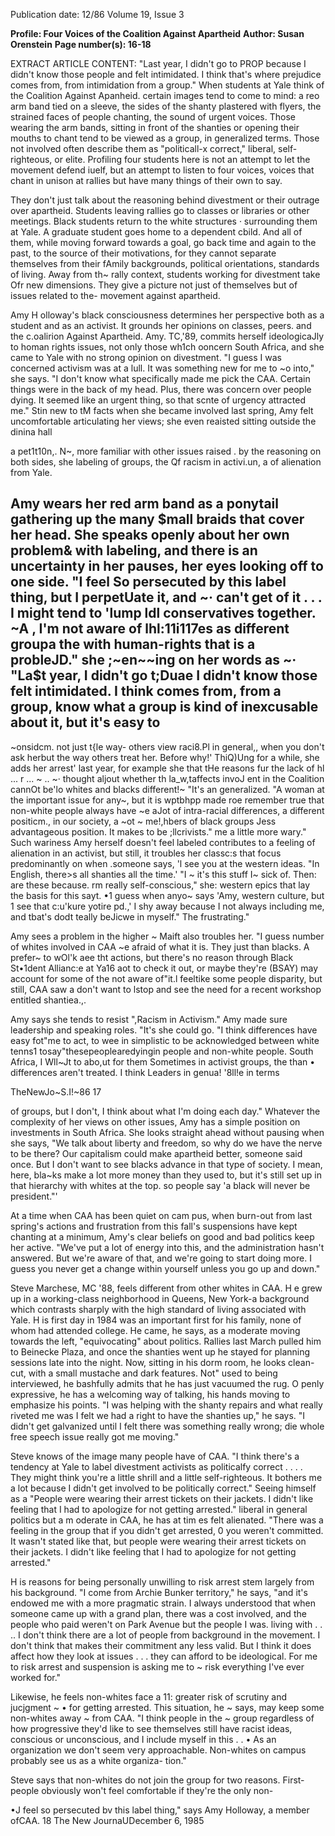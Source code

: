 Publication date: 12/86
Volume 19, Issue 3

**Profile: Four Voices of the Coalition Against Apartheid**
**Author: Susan Orenstein**
**Page number(s): 16-18**

EXTRACT ARTICLE CONTENT:
"Last year, I didn't go 
to PROP because I 
didn't know those 
people and felt 
intimidated. I think 
that's where prejudice 
comes from, from 
intimidation from a 
group." 
When students at Yale think of the 
Coalition Against Apanheid. certain 
images tend to come to mind: a reo 
arm band tied on a sleeve, the sides of 
the shanty plastered with flyers, the 
strained faces of people chanting, the 
sound of urgent voices. Those wearing 
the arm bands, sitting in front of the 
shanties or opening their mouths to 
chant tend to be viewed as a group, in 
generalized terms. Those not involved 
often describe them as "politicall-x 
correct," liberal, 
self-righteous, or 
elite. Profiling four students here is not 
an attempt to let the movement defend 
iuelf, but an attempt to listen to four 
voices, voices that chant in unison at 
rallies but have many things of their 
own to say. 


They don't just talk about the 
reasoning behind divestment or their 
outrage over apartheid. 
Students 
leaving rallies go to classes or libraries 
or other meetings. Black students 
return 
to 
the 
white structures · 
surrounding them at Yale. A graduate 
student goes home to a dependent 
cbild. And all of them, while moving 
forward towards a goal, go back time 
and again to the past, to the source of 
their motivations, for they cannot 
separate themselves from their fAmily 
backgrounds, 
political 
orientations, 
standards of living. Away from 
th~ 
rally context, students working for 
divestment take Ofr new dimensions. 
They give a 
picture not just of 
themselves but of issues related to the-
movement against apartheid. 

Amy H olloway's black consciousness 
determines her perspective both as a 
student and as an activist. It grounds 
her opinions on classes, peers. and the 
c.oalirion Against Apartheid. Amy. TC,'89, 
commits herself ideologicaJly to homan 
rights issues, not only those wh1ch 
ooncern South Africa, and she came to 
Yale with no strong opinion on 
divestment. "I guess I was concerned 
activism was at a lull. It was something 
new for me to ~o into," she says. "I 
don't know what specifically made me 
pick the CAA. Certain things were in 
the back of my head. Plus, there was 
concern over people dying. It seemed 
like an urgent thing, so that scnte of 
urgency attracted me." Stin new to tM 
facts when she became involved last 
spring, Amy felt 
uncomfortable 
articulating her views; she even 
reaisted sitting outside the dinina hall 


a pet1t10n,. N~, more familiar 
with other issues raised . by 
the reasoning on both sides, she 
labeling of groups, the 
Qf racism in activi.un, a 
of alienation from Yale. 

Amy wears her red arm band as a 
ponytail gathering up the many $mall 
braids that cover her head. She speaks 
openly about her own problem& with 
labeling, and there is an uncertainty in 
her pauses, her eyes looking off to one 
side. "I feel So persecuted by this label 
thing, but I perpetUate it, and ~· can't 
get 
of it . . . I might tend to 'lump 
ldl 
conservatives together. 
~A 
, 
I'm not aware of 
lhl:11i117es as different groupa the 
with human-rights 
that is a probleJD." she 
;~en~~ing on her words as 
~· 
"La$t year, I didn't go 
t;Duae I didn't know those 
felt intimidated. I think 
comes from, 
from a 
group, 
know what a group is 
kind of inexcusable 
about it, but it's easy to 
-
~onsidcm. not just t{le way- others view raci8.Pl in general,, when you don't ask 
herbut the way others treat her. Before why!' ThiQ)Ung for a while, she adds 
her arrest' last year, for example she that tHe reasons fur the lack of hl ... r ... ~ 
.. ~· 
thought aljout whether th la_w,taffects invoJ 
ent in the Coalition cannOt be'lo 
whites and blacks different!~ "It's an generalized. "A woman at the 
important issue for any~, but it is wptbhpp made roe remember 
true that non-white people always have 
~e aJot of intra-racial differences, 
a different positicm., in our society, a 
~ot ~ me!,hbers of black groups 
Jess advantageous position. It makes to be ;llcrivists." 
me a little more wary." Such wariness 
Amy herself doesn't feel labeled 
contributes to a feeling of alienation in an activist, but still, it troubles her 
classc:s that focus predominantly on when .someone says, 'l see you at the 
western ideas. "In English, there>s all shanties all the time.' "I ~ 
it's 
this stuff I~ sick of. Then: are these because. rm really self-conscious," she: 
western epics that lay the basis for this sayt. •1 guess when anyo~ says 'Amy, 
western culture, but 1 see that c:u'kure yotire pd.,' I shy away because I 
not always including me, and tbat's dodt teally beJicwe in myself." The 
frustrating." 

Amy sees a problem in the higher ~ 
Maift also troubles her. "I guess 
number of whites involved in CAA ~e 
afraid of what it is. They just 
than blacks. A prefer~ to wOl'k aee tht actions, but there's no reason 
through Black St•1dent Allianc:e at Ya16 aot to check it out, or maybe they're 
(BSAY) may account for some of the not aware of"it.l feeltike some people 
disparity, 
but still, CAA saw a don't want to lstop and see the 
need for a recent workshop entitled shantiea.,. 

Amy says she tends to resist 
",Racism in Activism." Amy made sure leadership and speaking roles. "It's 
she could go. "I think differences have easy fot"me to act, to wee in simplistic 
to be acknowledged between white tenns1 tosay"thesepeoplearedyingin 
people and non-white people. South Africa, I Wll~Jt to abo,ut for them 
Sometimes in activist groups, the than • 
differences aren't treated. I think Leaders in genua! '8ll!e in terms 


TheNewJo~S.I!~86 17 

of groups, but I don't, I think about 
what I'm doing each day." Whatever 
the complexity of her views on other 
issues, Amy has a simple position on 
investments in South Africa. She looks 
straight ahead without pausing when 
she says, "We talk about liberty and 
freedom, so why do we have the nerve 
to be there? Our capitalism could make 
apartheid better, someone said once. 
But I don't want to see blacks advance 
in that type of society. I mean, here, 
bla~ks make a lot more money than 
they used to, but it's still set up in that 
hierarchy with whites at the top. so 
people say 'a black will never be 
president."' 

At a time when CAA has been 
quiet on cam pus, when burn-out from 
last spring's actions and frustration 
from this fall's suspensions have kept 
chanting at a minimum, Amy's clear 
beliefs on good and bad politics keep 
her active. "We've put a lot of energy 
into this, and the administration hasn't 
answered. But we're aware of that, and 
we're going to start doing more. I guess 
you never get a change within yourself 
unless you go up and down." 

Steve Marchese, MC 
'88, 
feels 
different from other whites in CAA. 
H e 
grew up in a 
working-class 
neighborhood in Queens, 
New 
York-a background which contrasts 
sharply with the high standard of living 
associated with Yale. H is first day in 
1984 was an important first for his 
family, none of whom had attended 
college. He came, he says, as a 
moderate moving towards the left, 
"equivocating" about politics. Rallies 
last March pulled him to Beinecke 
Plaza, and once the shanties went up 
he stayed for planning sessions late 
into the night. Now, sitting in his dorm 
room, he looks clean-cut, with a small 
mustache and dark features. Not" used 
to being interviewed, he bashfully 
admits that he has just vacuumed the 
rug. O penly expressive, he has a 
welcoming way of talking, his hands 
moving to emphasize his points. "I was 
helping with the shanty repairs and 
what really riveted me was I felt we 
had a right to have the shanties up," he 
says. "I didn't get galvanized until I felt 
there was something really wrong; die 
whole free speech issue really got me 
moving." 

Steve knows of the image many 
people have of CAA. "I think there's a 
tendency at Yale to label divestment 
activists as politicalfy correct . . . . 
They might think you're a little shrill 
and a little self-righteous. It bothers me 
a lot because I didn't get involved to be 
politically correct." Seeing himself as a 
"People were wearing 
their arrest tickets on 
their jackets. I didn't 
like feeling that I had 
to apologize for not 
getting arrested." 
liberal in 
general 
politics but 
a 
m oderate in CAA, he has at tim es felt 
alienated. "There was a feeling in the 
group that if you didn't get arrested, 
0 
you weren't committed. It wasn't stated 
like that, but people were wearing their 
arrest tickets on their jackets. I didn't 
like feeling that I had to apologize for 
not getting arrested." 

H is reasons for being personally 
unwilling to risk arrest stem largely 
from his background. "I come from 
Archie Bunker territory," he says, "and 
it's endowed me with a more pragmatic 
strain. I always understood that when 
someone came up with a grand plan, 
there was a cost involved, and the 
people who paid weren't on Park 
Avenue but the people I was. living 
with . . .. I don't think there are a lot 
of people 
from 
background in the movement. I don't 
think that makes their commitment 
any less valid. But I think it does affect 
how they look at issues . . . they can 
afford to be ideological. For me to risk 
arrest and suspension is asking me to 
~ risk everything I've ever worked for." 

Likewise, he feels non-whites face a 
11: 
greater risk of scrutiny and jucjgment 
~ 
• for getting arrested. This situation, he 
~ says, may keep some non-whites away 
~ from CAA. "I think people in the 
~ group regardless of how progressive 
they'd like to see themselves still have 
racist ideas, conscious or unconscious, 
and I include myself in this . . 
• As 
an organization we don't seem very 
approachable. Non-whites on campus 
probably see us as a white organiza-
tion." 

Steve says that non-whites do not 
join the group for two reasons. 
First- people obviously won't feel 
comfortable if they're the only non-


•J feel so persecuted bv this label thing," says Amy Holloway, a member ofCAA. 
18 The New JournaUDecember 6, 1985